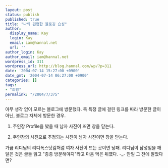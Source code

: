 ```yaml
---
layout: post
status: publish
published: true
title: "나의 편협한 블로깅 습성"
author:
  display_name: Kay
  login: Kay
  email: iam@hannal.net
  url: ''
author_login: Kay
author_email: iam@hannal.net
wordpress_id: 311
wordpress_url: http://blog.hannal.com/wp/?p=311
date: '2004-07-14 15:27:00 +0900'
date_gmt: '2004-07-14 06:27:00 +0900'
categories: []
tags:
- "희망"
permalink: "/2004/7/375"
---
```

<p>아무 생각 없이 모르는 블로그에 방문했다. 즉 특정 글에 걸린 링크를 따라 방문한 글이 아닌, 블로그 자체에 방문한 경우.</p>
<ol>
<li /> 주인장 Profile을 봤을 때 남자 사진이 뜨면 창을 닫는다.</p>
<li /> 주인장의 사진으로 추정되는 사진이 남자 사진이면 창을 닫는다.</ol>
<p>가끔 리디님의 리디폭스닷컴처럼 여자 사진이 뜨는 곳이면 낭패. 리디님이 남성임을 깨달은 것은 글들 읽고 "종종 방문해야지"라고 마음 먹은 뒤였다. -_- 만일 그 전에 알았다면?</p>
